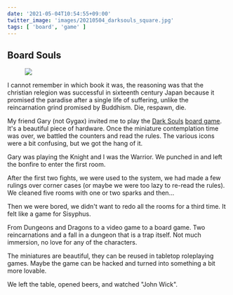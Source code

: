 ```yaml
---
date: '2021-05-04T10:54:55+09:00'
twitter_image: 'images/20210504_darksouls_square.jpg'
tags: [ 'board', 'game' ]
---
```


## Board Souls

<figure class="right">
<a href="https://steamforged.com/games/dark-souls-board-game"><img src="images/20210504_darksouls.png" loading="lazy" /></a>
<figcaption>
</figcaption>
</figure>

I cannot remember in which book it was, the reasoning was that the christian relegion was successful in sixteenth century Japan because it promised the paradise after a single life of suffering, unlike the reincarnation grind promised by Buddhism. Die, respawn, die.

My friend Gary (not Gygax) invited me to play the [Dark Souls](https://en.wikipedia.org/wiki/Dark_Souls) [board game](https://steamforged.com/games/dark-souls-board-game). It's a beautiful piece of hardware. Once the miniature contemplation time was over, we battled the counters and read the rules. The various icons were a bit confusing, but we got the hang of it.

Gary was playing the Knight and I was the Warrior. We punched in and left the bonfire to enter the first room.

After the first two fights, we were used to the system, we had made a few rulings over corner cases (or maybe we were too lazy to re-read the rules). We cleaned five rooms with one or two sparks and then...

Then we were bored, we didn't want to redo all the rooms for a third time. It felt like a game for Sisyphus.

From Dungeons and Dragons to a video game to a board game. Two reincarnations and a fall in a dungeon that is a trap itself. Not much immersion, no love for any of the characters.

The miniatures are beautiful, they can be reused in tabletop roleplaying games. Maybe the game can be hacked and turned into something a bit more lovable.

We left the table, opened beers, and watched "John Wick".

